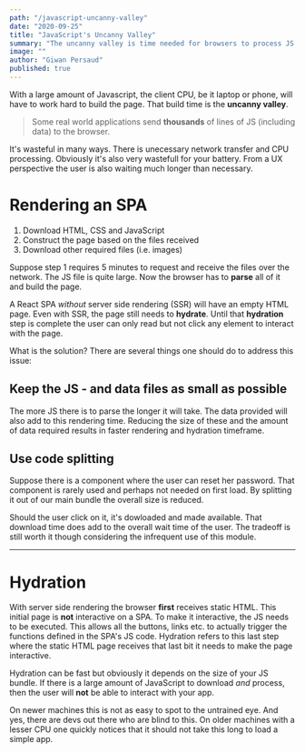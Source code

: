 ```yaml
---
path: "/javascript-uncanny-valley"
date: "2020-09-25"
title: "JavaScript's Uncanny Valley"
summary: "The uncanny valley is time needed for browsers to process JS code and build your application"
image: ""
author: "Giwan Persaud"
published: true
---
```


With a large amount of Javascript, the client CPU, be it laptop or phone, will have to work hard to build the page. That build time is the **uncanny valley**.

> Some real world applications send **thousands** of lines of JS (including data) to the browser.

It's wasteful in many ways. There is unecessary network transfer and CPU processing. Obviously it's also very wastefull for your battery.
From a UX perspective the user is also waiting much longer than necessary.

# Rendering an SPA

1. Download HTML, CSS and JavaScript
2. Construct the page based on the files received
3. Download other required files (i.e. images)

Suppose step 1 requires 5 minutes to request and receive the files over the network. The JS file is quite large. Now the browser has to **parse** all of it and build the page.

A React SPA _without_ server side rendering (SSR) will have an empty HTML page. Even with SSR, the page still needs to **hydrate**. Until that **hydration** step is complete the user can only read but not click any element to interact with the page.

What is the solution?
There are several things one should do to address this issue:

## Keep the JS - and data files as small as possible

The more JS there is to parse the longer it will take. The data provided will also add to this rendering time. Reducing the size of these and the amount of data required results in faster rendering and hydration timeframe.

## Use code splitting

Suppose there is a component where the user can reset her password. That component is rarely used and perhaps not needed on first load. By splitting it out of our main bundle the overall size is reduced.

Should the user click on it, it's dowloaded and made available. That download time does add to the overall wait time of the user. The tradeoff is still worth it though considering the infrequent use of this module.

---

# Hydration

With server side rendering the browser **first** receives static HTML. This initial page is **not** interactive on a SPA. To make it interactive, the JS needs to be executed. This allows all the buttons, links etc. to actually trigger the functions defined in the SPA's JS code. Hydration refers to this last step where the static HTML page receives that last bit it needs to make the page interactive.

Hydration can be fast but obviously it depends on the size of your JS bundle. If there is a large amount of JavaScript to download _and_ process, then the user will **not** be able to interact with your app.

On newer machines this is not as easy to spot to the untrained eye. And yes, there are devs out there who are blind to this. On older machines with a lesser CPU one quickly notices that it should not take this long to load a simple app.
